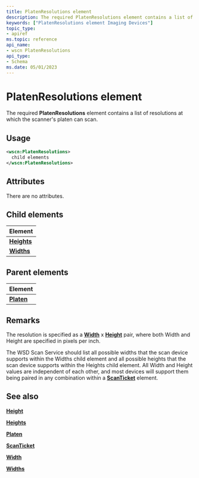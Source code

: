 ```yaml
---
title: PlatenResolutions element
description: The required PlatenResolutions element contains a list of resolutions at which the scanner's platen can scan.
keywords: ["PlatenResolutions element Imaging Devices"]
topic_type:
- apiref
ms.topic: reference
api_name:
- wscn PlatenResolutions
api_type:
- Schema
ms.date: 05/01/2023
---
```


# PlatenResolutions element

The required **PlatenResolutions** element contains a list of resolutions at which the scanner's platen can scan.

## Usage

```xml
<wscn:PlatenResolutions>
  child elements
</wscn:PlatenResolutions>
```

## Attributes

There are no attributes.

## Child elements

| Element |
|--|
| [**Heights**](heights.md) |
| [**Widths**](widths.md) |

## Parent elements

| Element |
|--|
| [**Platen**](platen.md) |

## Remarks

The resolution is specified as a [**Width**](width.md) x [**Height**](height.md) pair, where both Width and Height are specified in pixels per inch.

The WSD Scan Service should list all possible widths that the scan device supports within the Widths child element and all possible heights that the scan device supports within the Heights child element. All Width and Height values are independent of each other, and most devices will support them being paired in any combination within a [**ScanTicket**](scanticket.md) element.

## See also

[**Height**](height.md)

[**Heights**](heights.md)

[**Platen**](platen.md)

[**ScanTicket**](scanticket.md)

[**Width**](width.md)

[**Widths**](widths.md)
